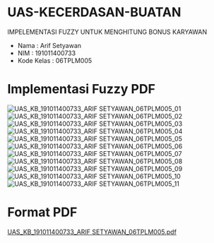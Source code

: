 # UAS-KECERDASAN-BUATAN
IMPELEMENTASI FUZZY UNTUK MENGHITUNG BONUS KARYAWAN  

- Nama       :  Arif Setyawan
- NIM        :  191011400733
- Kode Kelas :  06TPLM005

# Implementasi Fuzzy PDF
![UAS_KB_191011400733_ARIF SETYAWAN_06TPLM005_01](https://user-images.githubusercontent.com/103981622/177852959-ca6e9a93-0baf-4e6e-996e-79fc908d4420.png)
![UAS_KB_191011400733_ARIF SETYAWAN_06TPLM005_02](https://user-images.githubusercontent.com/103981622/177852973-1b11a23d-050d-4a43-87f4-38a77a00a134.png)
![UAS_KB_191011400733_ARIF SETYAWAN_06TPLM005_03](https://user-images.githubusercontent.com/103981622/177852978-ce50dbe0-8fbe-4e6c-b54d-56eed91849a0.png)
![UAS_KB_191011400733_ARIF SETYAWAN_06TPLM005_04](https://user-images.githubusercontent.com/103981622/177852982-9d7d9915-7379-4751-9dbf-b78add0ec0b4.png)
![UAS_KB_191011400733_ARIF SETYAWAN_06TPLM005_05](https://user-images.githubusercontent.com/103981622/177852984-b62112b1-0a13-4596-a685-b8522e41ee7f.png)
![UAS_KB_191011400733_ARIF SETYAWAN_06TPLM005_06](https://user-images.githubusercontent.com/103981622/177852986-2651a287-759c-4d08-ad67-177a8b89c0e1.png)
![UAS_KB_191011400733_ARIF SETYAWAN_06TPLM005_07](https://user-images.githubusercontent.com/103981622/177852990-3e7207c9-98da-44cd-b85c-cf08774bba81.png)
![UAS_KB_191011400733_ARIF SETYAWAN_06TPLM005_08](https://user-images.githubusercontent.com/103981622/177852996-2a427810-afb6-4e9a-b2f6-9832a9379482.png)
![UAS_KB_191011400733_ARIF SETYAWAN_06TPLM005_09](https://user-images.githubusercontent.com/103981622/177852999-1462c01c-713e-4e7c-9b22-b262112047de.png)
![UAS_KB_191011400733_ARIF SETYAWAN_06TPLM005_10](https://user-images.githubusercontent.com/103981622/177853005-54538c06-648d-4eb2-b623-13dbea9515e9.png)
![UAS_KB_191011400733_ARIF SETYAWAN_06TPLM005_11](https://user-images.githubusercontent.com/103981622/177853008-73e371be-29cc-40d9-8bd0-b6d96468ca23.png)

# Format PDF
[UAS_KB_191011400733_ARIF SETYAWAN_06TPLM005.pdf](https://github.com/ArfStywn/UAS-KECERDASAN-BUATAN/files/9066622/UAS_KB_191011400733_ARIF.SETYAWAN_06TPLM005.pdf)
